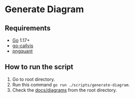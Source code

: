 # Generate Diagram

## Requirements

- [Go](https://golang.org/dl/) 1.17+
- [go-callvis](https://github.com/ofabry/go-callvis)
- [pngquant](https://pngquant.org/)

## How to run the script

1. Go to root directory.
2. Run this command `go run ./scripts/generate-diagram`.
3. Check the [docs/diagrams](../../docs/diagrams) from the root directory.

<!-- version:e2b0558667ea80f27dec9a47e22312b3286c8f52: -->
